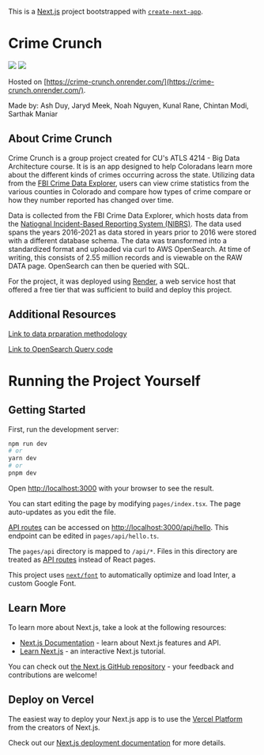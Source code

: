 This is a [Next.js](https://nextjs.org/) project bootstrapped with [`create-next-app`](https://github.com/vercel/next.js/tree/canary/packages/create-next-app).

# Crime Crunch

[![](https://shields.io/badge/Made_with-TypeScript-3178C6?style=for-the-badge&logo=TypeScript&logoColor=FFF)](https://www.typescriptlang.org/docs/)
[![](https://img.shields.io/badge/Framework-next.js-000000?style=for-the-badge&logo=nextdotjs&logoColor=white)](https://nextjs.org/docs)

Hosted on [https://crime-crunch.onrender.com/](https://crime-crunch.onrender.com/). 

Made by:  Ash Duy, Jaryd Meek, Noah Nguyen, Kunal Rane, Chintan Modi, Sarthak Maniar

## About Crime Crunch
Crime Crunch is a group project created for CU's ATLS 4214 - Big Data Architecture course. It is is an app designed to help Coloradans learn more about the different kinds of crimes occurring across the state. Utilizing data from the [FBI Crime Data Explorer](https://cde.ucr.cjis.gov/LATEST/webapp/#/pages/home), users can view crime statistics from the various counties in Colorado and compare how types of crime compare or how they number reported has changed over time.

Data is collected from the FBI Crime Data Explorer, which hosts data from the [Natiognal Incident-Based Reporting System (NIBRS)](https://www.fbi.gov/how-we-can-help-you/more-fbi-services-and-information/ucr/nibrs). The data used spans the years 2016-2021 as data stored in years prior to 2016 were stored with a different database schema. The data was transformed into a standardized format and uploaded via curl to AWS OpenSearch. At time of writing, this consists of 2.55 million records and is viewable on the RAW DATA page. OpenSearch can then be queried with SQL.

For the project, it was deployed using [Render](https://render.com), a web service host that offered a free tier that was sufficient to build and deploy this project. 

## Additional Resources
[Link to data prparation methodology](https://github.com/BigData712/crime-data)

[Link to OpenSearch Query code](https://github.com/BigData712/cc-api)

# Running the Project Yourself

## Getting Started

First, run the development server:

```bash
npm run dev
# or
yarn dev
# or
pnpm dev
```

Open [http://localhost:3000](http://localhost:3000) with your browser to see the result.

You can start editing the page by modifying `pages/index.tsx`. The page auto-updates as you edit the file.

[API routes](https://nextjs.org/docs/api-routes/introduction) can be accessed on [http://localhost:3000/api/hello](http://localhost:3000/api/hello). This endpoint can be edited in `pages/api/hello.ts`.

The `pages/api` directory is mapped to `/api/*`. Files in this directory are treated as [API routes](https://nextjs.org/docs/api-routes/introduction) instead of React pages.

This project uses [`next/font`](https://nextjs.org/docs/basic-features/font-optimization) to automatically optimize and load Inter, a custom Google Font.

## Learn More

To learn more about Next.js, take a look at the following resources:

- [Next.js Documentation](https://nextjs.org/docs) - learn about Next.js features and API.
- [Learn Next.js](https://nextjs.org/learn) - an interactive Next.js tutorial.

You can check out [the Next.js GitHub repository](https://github.com/vercel/next.js/) - your feedback and contributions are welcome!

## Deploy on Vercel

The easiest way to deploy your Next.js app is to use the [Vercel Platform](https://vercel.com/new?utm_medium=default-template&filter=next.js&utm_source=create-next-app&utm_campaign=create-next-app-readme) from the creators of Next.js.

Check out our [Next.js deployment documentation](https://nextjs.org/docs/deployment) for more details.
